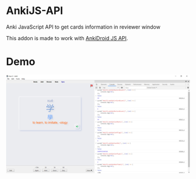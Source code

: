# AnkiJS-API
Anki JavaScript API to get cards information in reviewer window

This addon is made to work with [AnkiDroid JS API]().

# Demo
![images](images/demo_1.png)